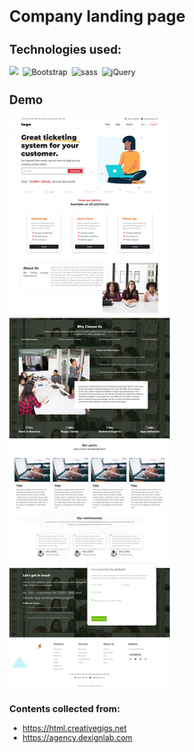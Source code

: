 # Company landing page

## Technologies used:

<img src="https://img.shields.io/badge/-React-61DAFB?style=flat-square&logo=react&logoColor=black"/>&nbsp;
![Bootstrap](https://img.shields.io/badge/-Bootstrap-563D7C?style=flat-square&logo=Bootstrap)&nbsp;
![sass](https://img.shields.io/badge/-Sass-db98b9?style=flat-square&logo=Sass)&nbsp;
![jQuery](https://img.shields.io/badge/jQuery-0769AD?style=flat-square&logo=jquery&logoColor=white)&nbsp;

## Demo

<img src="demo.jpg"/>

### Contents collected from:
- https://html.creativegigs.net
- https://agency.dexignlab.com
